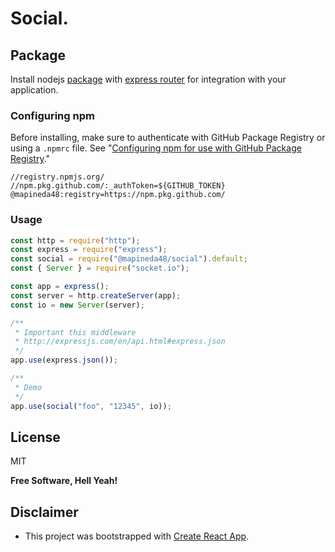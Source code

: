 # Social.

## Package

Install nodejs [package](https://docs.npmjs.com/cli/v7/commands/npm-install) with [express router](https://github.com/expressjs/express) for integration with your application.

### Configuring npm

Before installing, make sure to authenticate with GitHub Package Registry or using a `.npmrc` file. See "[Configuring npm for use with GitHub Package Registry](https://help.github.com/en/articles/configuring-npm-for-use-with-github-package-registry#authenticating-to-github-package-registry)."

```
//registry.npmjs.org/
//npm.pkg.github.com/:_authToken=${GITHUB_TOKEN}
@mapineda48:registry=https://npm.pkg.github.com/
```

### Usage

```js
const http = require("http");
const express = require("express");
const social = require("@mapineda48/social").default;
const { Server } = require("socket.io");

const app = express();
const server = http.createServer(app);
const io = new Server(server);

/**
 * Important this middleware
 * http://expressjs.com/en/api.html#express.json
 */
app.use(express.json());

/**
 * Demo
 */
app.use(social("foo", "12345", io));
```

## License

MIT

**Free Software, Hell Yeah!**

## Disclaimer

- This project was bootstrapped with [Create React App](https://github.com/facebook/create-react-app).
